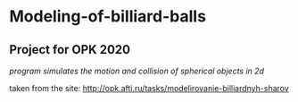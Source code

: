 # Modeling-of-billiard-balls
## Project for OPK 2020
*program simulates the motion and collision of spherical objects in 2d*


taken from the site: http://opk.afti.ru/tasks/modelirovanie-billiardnyh-sharov
